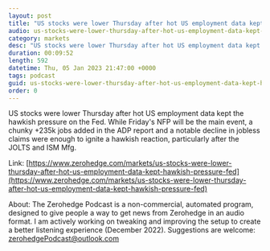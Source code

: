 ```yaml
---
layout: post
title: "US stocks were lower Thursday after hot US employment data kept the hawkish pressure on the Fed - Newsquawk Asia-Pac Market Open"
audio: us-stocks-were-lower-thursday-after-hot-us-employment-data-kept-hawkish-pressure-fed-0
category: markets
desc: "US stocks were lower Thursday after hot US employment data kept the hawkish pressure on the Fed. While Friday's NFP will be the main event, a chunky +235k jobs added in the ADP report and a notable decline in jobless claims were enough to ignite a hawkish reaction, particularly after the JOLTS and ISM Mfg."
duration: 00:09:52
length: 592
datetime: Thu, 05 Jan 2023 21:47:00 +0000
tags: podcast
guid: us-stocks-were-lower-thursday-after-hot-us-employment-data-kept-hawkish-pressure-fed-0
order: 0
---
```

US stocks were lower Thursday after hot US employment data kept the hawkish pressure on the Fed. While Friday's NFP will be the main event, a chunky +235k jobs added in the ADP report and a notable decline in jobless claims were enough to ignite a hawkish reaction, particularly after the JOLTS and ISM Mfg.

Link: [https://www.zerohedge.com/markets/us-stocks-were-lower-thursday-after-hot-us-employment-data-kept-hawkish-pressure-fed](https://www.zerohedge.com/markets/us-stocks-were-lower-thursday-after-hot-us-employment-data-kept-hawkish-pressure-fed)

About: The Zerohedge Podcast is a non-commercial, automated program, designed to give people a way to get news from Zerohedge in an audio format.  I am actively working on tweaking and improving the setup to create a better listening experience (December 2022).  Suggestions are welcome: [zerohedgePodcast@outlook.com](mailto:zerohedgePodcast@outlook.com)
